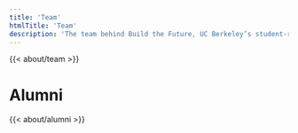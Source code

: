 ```yaml
---
title: 'Team'
htmlTitle: 'Team'
description: 'The team behind Build the Future, UC Berkeley’s student-run entrepreneurship hub.'
---
```


{{< about/team >}}

# Alumni

{{< about/alumni >}}
